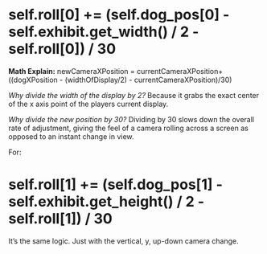 # self.roll[0] += (self.dog_pos[0] - self.exhibit.get_width() / 2 - self.roll[0]) / 30
**Math Explain:** 
newCameraXPosition = currentCameraXPosition+((dogXPosition - (widthOfDisplay/2) - currentCameraXPosition)/30) 

*Why divide the width of the display by 2?*
Because it grabs the exact center of the x axis point of the players current display. 

*Why divide the new position by 30?*
Dividing by 30 slows down the overall rate of adjustment, giving the feel of a camera rolling across a screen as opposed to an instant change in view. 

For:
# self.roll[1] += (self.dog_pos[1] - self.exhibit.get_height() / 2 - self.roll[1]) / 30
It’s the same logic. Just with the vertical, y, up-down camera change. 
